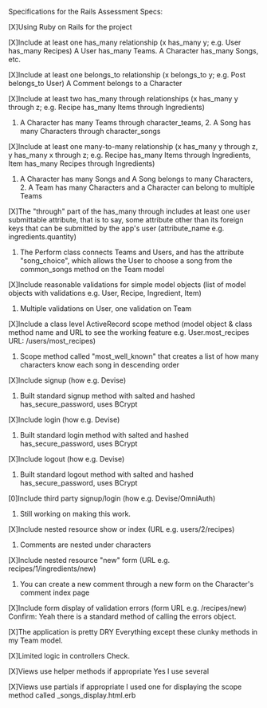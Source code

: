 Specifications for the Rails Assessment
Specs:

 [X]Using Ruby on Rails for the project

 [X]Include at least one has_many relationship (x has_many y; e.g. User has_many Recipes)
 A User has_many Teams. A Character has_many Songs, etc.

 [X]Include at least one belongs_to relationship (x belongs_to y; e.g. Post belongs_to User)
 A Comment belongs to a Character

 [X]Include at least two has_many through relationships (x has_many y through z; e.g. Recipe has_many Items through Ingredients)
 1. A Character has many Teams through character_teams, 2. A Song has many Characters through character_songs

 [X]Include at least one many-to-many relationship (x has_many y through z, y has_many x through z; e.g. Recipe has_many Items through Ingredients, Item has_many Recipes through Ingredients)
 1. A Character has many Songs and A Song belongs to many Characters, 2. A Team has many Characters and a Character can belong to multiple Teams

 [X]The "through" part of the has_many through includes at least one user submittable attribute, that is to say, some attribute other than its foreign keys that can be submitted by the app's user (attribute_name e.g. ingredients.quantity)
 1. The Perform class connects Teams and Users, and has the attribute "song_choice", which allows the User to choose a song from the common_songs method on the Team model

 [X]Include reasonable validations for simple model objects (list of model objects with validations e.g. User, Recipe, Ingredient, Item)
 1. Multiple validations on User, one validation on Team

 [X]Include a class level ActiveRecord scope method (model object & class method name and URL to see the working feature e.g. User.most_recipes URL: /users/most_recipes)
 1. Scope method called "most_well_known" that creates a list of how many characters know each song in descending order

 [X]Include signup (how e.g. Devise)
 1. Built standard signup method with salted and hashed has_secure_password, uses BCrypt

 [X]Include login (how e.g. Devise)
 1. Built standard login method with salted and hashed has_secure_password, uses BCrypt

 [X]Include logout (how e.g. Devise)
 1. Built standard logout method with salted and hashed has_secure_password, uses BCrypt

 [0]Include third party signup/login (how e.g. Devise/OmniAuth)
 1. Still working on making this work.

 [X]Include nested resource show or index (URL e.g. users/2/recipes)
 1. Comments are nested under characters

 [X]Include nested resource "new" form (URL e.g. recipes/1/ingredients/new)
 1. You can create a new comment through a new form on the Character's comment index page

 [X]Include form display of validation errors (form URL e.g. /recipes/new)
 Confirm: Yeah there is a standard method of calling the errors object.

 [X]The application is pretty DRY
 Everything except these clunky methods in my Team model.

 [X]Limited logic in controllers
 Check.

 [X]Views use helper methods if appropriate
 Yes I use several

 [X]Views use partials if appropriate
 I used one for displaying the scope method called _songs_display.html.erb
